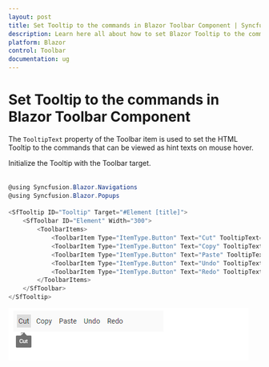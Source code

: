 ```yaml
---
layout: post
title: Set Tooltip to the commands in Blazor Toolbar Component | Syncfusion
description: Learn here all about how to set Blazor Tooltip to the commands in Syncfusion Blazor Toolbar component and more.
platform: Blazor
control: Toolbar
documentation: ug
---
```


# Set Tooltip to the commands in Blazor Toolbar Component

The `TooltipText` property of the Toolbar item is used to set the HTML Tooltip to the commands that can be viewed as hint texts on mouse hover.

Initialize the Tooltip with the Toolbar target.

```csharp

@using Syncfusion.Blazor.Navigations
@using Syncfusion.Blazor.Popups

<SfTooltip ID="Tooltip" Target="#Element [title]">
    <SfToolbar ID="Element" Width="300">
        <ToolbarItems>
            <ToolbarItem Type="ItemType.Button" Text="Cut" TooltipText="Cut"></ToolbarItem>
            <ToolbarItem Type="ItemType.Button" Text="Copy" TooltipText="Copy"></ToolbarItem>
            <ToolbarItem Type="ItemType.Button" Text="Paste" TooltipText="Paste"></ToolbarItem>
            <ToolbarItem Type="ItemType.Button" Text="Undo" TooltipText="Undo"></ToolbarItem>
            <ToolbarItem Type="ItemType.Button" Text="Redo" TooltipText="Redo"></ToolbarItem>
        </ToolbarItems>
    </SfToolbar>
</SfTooltip>

```

![Blazor Toolbar with Tooltip](../images/blazor-toolbar-with-tooltip.png)